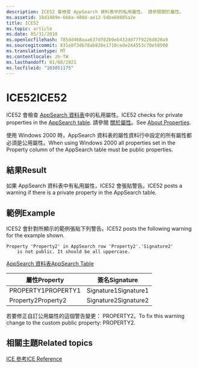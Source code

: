 ```yaml
---
description: ICE52 會檢查 AppSearch 資料表中的私用屬性。 請參閱關於屬性。
ms.assetid: 18d1489e-666a-488d-ae12-5dbe60885a2e
title: ICE52
ms.topic: article
ms.date: 05/31/2018
ms.openlocfilehash: 785dd468aaa637df02b9eb432dd77f9226d828a9
ms.sourcegitcommit: 831e8f3db78ab820e1710cede244553c70e50500
ms.translationtype: MT
ms.contentlocale: zh-TW
ms.lasthandoff: 01/08/2021
ms.locfileid: "103851175"
---
```

# <a name="ice52"></a><span data-ttu-id="4b992-104">ICE52</span><span class="sxs-lookup"><span data-stu-id="4b992-104">ICE52</span></span>

<span data-ttu-id="4b992-105">ICE52 會檢查 [AppSearch 資料表](appsearch-table.md)中的私用屬性。</span><span class="sxs-lookup"><span data-stu-id="4b992-105">ICE52 checks for private properties in the [AppSearch table](appsearch-table.md).</span></span> <span data-ttu-id="4b992-106">請參閱 [關於屬性](about-properties.md)。</span><span class="sxs-lookup"><span data-stu-id="4b992-106">See [About Properties](about-properties.md).</span></span>

<span data-ttu-id="4b992-107">使用 Windows 2000 時，AppSearch 資料表的屬性資料行中設定的所有屬性都必須是公用屬性。</span><span class="sxs-lookup"><span data-stu-id="4b992-107">When using Windows 2000 all properties set in the Property column of the AppSearch table must be public properties.</span></span>

## <a name="result"></a><span data-ttu-id="4b992-108">結果</span><span class="sxs-lookup"><span data-stu-id="4b992-108">Result</span></span>

<span data-ttu-id="4b992-109">如果 AppSearch 資料表中有私用屬性，ICE52 會張貼警告。</span><span class="sxs-lookup"><span data-stu-id="4b992-109">ICE52 posts a warning if there is a private property in the AppSearch table.</span></span>

## <a name="example"></a><span data-ttu-id="4b992-110">範例</span><span class="sxs-lookup"><span data-stu-id="4b992-110">Example</span></span>

<span data-ttu-id="4b992-111">ICE52 會針對所顯示的範例張貼下列警告。</span><span class="sxs-lookup"><span data-stu-id="4b992-111">ICE52 posts the following warning for the example shown.</span></span>

``` syntax
Property 'Property2' in AppSearch row 'Property2'.'Signature2' 
    is not public. It should be all uppercase.
```

[<span data-ttu-id="4b992-112">AppSearch 資料表</span><span class="sxs-lookup"><span data-stu-id="4b992-112">AppSearch Table</span></span>](appsearch-table.md)



| <span data-ttu-id="4b992-113">屬性</span><span class="sxs-lookup"><span data-stu-id="4b992-113">Property</span></span>  | <span data-ttu-id="4b992-114">簽名</span><span class="sxs-lookup"><span data-stu-id="4b992-114">Signature</span></span>  |
|-----------|------------|
| <span data-ttu-id="4b992-115">PROPERTY1</span><span class="sxs-lookup"><span data-stu-id="4b992-115">PROPERTY1</span></span> | <span data-ttu-id="4b992-116">Signature1</span><span class="sxs-lookup"><span data-stu-id="4b992-116">Signature1</span></span> |
| <span data-ttu-id="4b992-117">Property2</span><span class="sxs-lookup"><span data-stu-id="4b992-117">Property2</span></span> | <span data-ttu-id="4b992-118">Signature2</span><span class="sxs-lookup"><span data-stu-id="4b992-118">Signature2</span></span> |



 

<span data-ttu-id="4b992-119">若要修正自訂公用屬性的這個警告變更： PROPERTY2。</span><span class="sxs-lookup"><span data-stu-id="4b992-119">To fix this warning change to the custom public property: PROPERTY2.</span></span>

## <a name="related-topics"></a><span data-ttu-id="4b992-120">相關主題</span><span class="sxs-lookup"><span data-stu-id="4b992-120">Related topics</span></span>

<dl> <dt>

[<span data-ttu-id="4b992-121">ICE 參考</span><span class="sxs-lookup"><span data-stu-id="4b992-121">ICE Reference</span></span>](ice-reference.md)
</dt> </dl>

 

 




